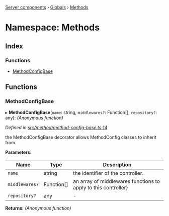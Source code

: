 [Server components](../README.md) › [Globals](../globals.md) › [Methods](methods.md)

# Namespace: Methods

## Index

### Functions

* [MethodConfigBase](methods.md#methodconfigbase)

## Functions

###  MethodConfigBase

▸ **MethodConfigBase**(`name`: string, `middlewares?`: Function[], `repository?`: any): *(Anonymous function)*

*Defined in [src/method/method-config-base.ts:14](https://github.com/nodulusteam/methodus.dev/blob/58b1bce/modules/platform/server/src/method/method-config-base.ts#L14)*

the MethodConfigBase decorator allows MethodConfig classes to inherit from.

**Parameters:**

Name | Type | Description |
------ | ------ | ------ |
`name` | string | the identifier of the controller. |
`middlewares?` | Function[] | an array of middlewares functions to apply to this controller}  |
`repository?` | any | - |

**Returns:** *(Anonymous function)*
